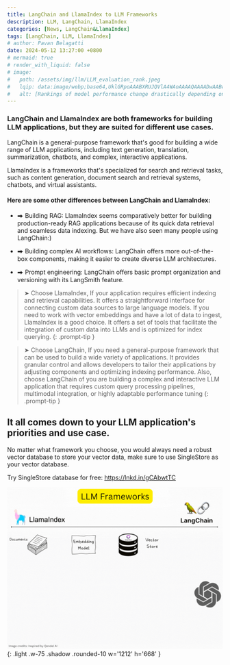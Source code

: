 ```yaml
---
title: LangChain and LlamaIndex to LLM Frameworks
description: LLM, LangChain, LlamaIndex
categories: [News, LangChain&LlamaIndex]
tags: [LangChain, LLM, LlamaIndex]
# author: Pavan Belagatti
date: 2024-05-12 13:27:00 +0800
# mermaid: true
# render_with_liquid: false
# image:
#   path: /assets/img/llm/LLM_evaluation_rank.jpeg
#   lqip: data:image/webp;base64,UklGRpoAAABXRUJQVlA4WAoAAAAQAAAADwAABwAAQUxQSDIAAAARL0AmbZurmr57yyIiqE8oiG0bejIYEQTgqiDA9vqnsUSI6H+oAERp2HZ65qP/VIAWAFZQOCBCAAAA8AEAnQEqEAAIAAVAfCWkAALp8sF8rgRgAP7o9FDvMCkMde9PK7euH5M1m6VWoDXf2FkP3BqV0ZYbO6NA/VFIAAAA
#   alt: [Rankings of model performance change drastically depending on which LLM is used as the judge on KILT-NQ]
---
```



### **LangChain** and **LlamaIndex** are both frameworks for building LLM applications, but they are suited for different use cases.

LangChain is a general-purpose framework that's good for building a wide range of LLM applications, including text generation, translation, summarization, chatbots, and complex, interactive applications.

LlamaIndex is a frameworks that's specialized for search and retrieval tasks, such as content generation, document search and retrieval systems, chatbots, and virtual assistants.

#### Here are some other differences between LangChain and LlamaIndex:
+ ⮕ Building RAG: LlamaIndex seems comparatively better for building production-ready RAG applications because of its quick data retrieval and seamless data indexing. But we have also seen many people using LangChain:)

+  ⮕ Building complex AI workflows: LangChain offers more out-of-the-box components, making it easier to create diverse LLM architectures.

+  ⮕ Prompt engineering: LangChain offers basic prompt organization and versioning with its LangSmith feature.

> ➤ Choose LlamaIndex,
If your application requires efficient indexing and retrieval capabilities. It offers a straightforward interface for connecting custom data sources to large language models. If you need to work with vector embeddings and have a lot of data to ingest, LlamaIndex is a good choice. It offers a set of tools that facilitate the integration of custom data into LLMs and is optimized for index querying.
{: .prompt-tip }



> ➤ Choose LangChain,
If you need a general-purpose framework that can be used to build a wide variety of applications.  It provides granular control and allows developers to tailor their applications by adjusting components and optimizing indexing performance. Also, choose LangChain of you are building a complex and interactive LLM application that requires custom query processing pipelines, multimodal integration, or highly adaptable performance tuning
{: .prompt-tip }

It all comes down to your LLM application's priorities and use case. 
-----------------------------------------------------------------
No matter what framework you choose, you would always need a robust vector database to store your vector data, make sure to use SingleStore as your vector database. 

Try SingleStore database for free: <https://lnkd.in/gCAbwtTC>

![LLM Frameworks ](/assets/img/news/LLM%20Frameworks.gif){: .light .w-75 .shadow .rounded-10 w='1212' h='668' }